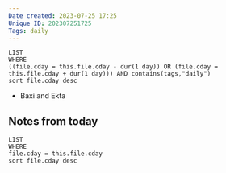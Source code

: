 ```yaml
---
Date created: 2023-07-25 17:25
Unique ID: 202307251725
Tags: daily
---
```

``` dataview
LIST
WHERE 
((file.cday = this.file.cday - dur(1 day)) OR (file.cday = this.file.cday + dur(1 day))) AND contains(tags,"daily")
sort file.cday desc
```
- Baxi and Ekta
## Notes from today
``` dataview
LIST
WHERE 
file.cday = this.file.cday
sort file.cday desc
```
